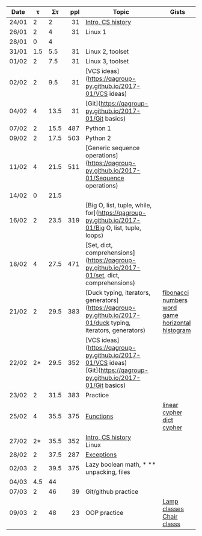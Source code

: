 Date  | τ   | Στ   | ppl | Topic | Gists
----- | --- | ---- | --: | ----- | -----
24/01 | 2   | 2    | 31  | [Intro, CS history](https://qagroup-py.github.io/2017-01/Intro)
26/01 | 2   | 4    | 31  | Linux 1
28/01 | 0   | 4    |     |
31/01 | 1.5 | 5.5  | 31  | Linux 2, toolset
01/02 | 2   | 7.5  | 31  | Linux 3, toolset
02/02 | 2   | 9.5  | 31  | [VCS ideas](https://qagroup-py.github.io/2017-01/VCS ideas)
04/02 | 4   | 13.5 | 31  | [Git](https://qagroup-py.github.io/2017-01/Git basics)
07/02 | 2   | 15.5 | 487 | Python 1
09/02 | 2   | 17.5 | 503 | Python 2
11/02 | 4   | 21.5 | 511 | [Generic sequence operations](https://qagroup-py.github.io/2017-01/Sequence operations)
14/02 | 0   | 21.5 |     |
16/02 | 2   | 23.5 | 319 | [Big O, list, tuple, while, for](https://qagroup-py.github.io/2017-01/Big O, list, tuple, loops)
18/02 | 4   | 27.5 | 471 | [Set, dict, comprehensions](https://qagroup-py.github.io/2017-01/set, dict, comprehensions)
21/02 | 2   | 29.5 | 383 | [Duck typing, iterators, generators](https://qagroup-py.github.io/2017-01/duck typing, iterators, generators) | [fibonacci numbers](https://github.com/qagroup-py/2017-01/blob/master/fib.py)<br/>[word game](https://github.com/qagroup-py/2017-01/blob/master/word_game.py)<br/>[horizontal histogram](https://github.com/qagroup-py/2017-01/blob/master/histohram.py)
22/02 | 2*  | 29.5 | 352 | [VCS ideas](https://qagroup-py.github.io/2017-01/VCS ideas) <br/>[Git](https://qagroup-py.github.io/2017-01/Git basics)
23/02 | 2   | 31.5 | 383 | Practice
25/02 | 4   | 35.5 | 375 | [Functions](https://qagroup-py.github.io/2017-01/functions) | [linear cypher](https://github.com/qagroup-py/2017-01/blob/master/cypher_linear.py) <br/>[dict cypher](https://github.com/qagroup-py/2017-01/blob/master/cypher_dict.py)
27/02 | 2*  | 35.5 | 352 | [Intro, CS history](https://qagroup-py.github.io/2017-01/Intro) <br/> Linux
28/02 | 2   | 37.5 | 287 | [Exceptions](https://qagroup-py.github.io/2017-01/exceptions)
02/03 | 2   | 39.5 | 375 | Lazy boolean math, \* \*\* unpacking, files
04/03 | 4.5 | 44   |     |
07/03 | 2   | 46   | 39  | Git/github practice
09/03 | 2   | 48   | 23  | OOP practice | [Lamp classes](https://github.com/qagroup-py/2017-01/blob/master/OOP_practice_Lamp.py) <br/> [Chair classs](https://github.com/qagroup-py/2017-01/blob/master/OOP_practice_Chair.py)
